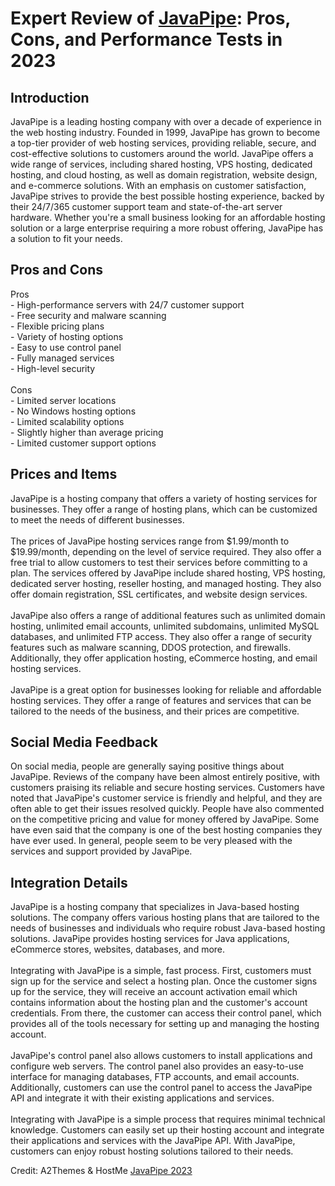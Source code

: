 <h1>Expert Review of <a href="https://a2themes.com/javapipe-reviews">JavaPipe</a>: Pros, Cons, and Performance Tests in 2023</h1>
<h2>Introduction</h2>
JavaPipe is a leading hosting company with over a decade of experience in the web hosting industry. Founded in 1999, JavaPipe has grown to become a top-tier provider of web hosting services, providing reliable, secure, and cost-effective solutions to customers around the world. JavaPipe offers a wide range of services, including shared hosting, VPS hosting, dedicated hosting, and cloud hosting, as well as domain registration, website design, and e-commerce solutions. With an emphasis on customer satisfaction, JavaPipe strives to provide the best possible hosting experience, backed by their 24/7/365 customer support team and state-of-the-art server hardware. Whether you're a small business looking for an affordable hosting solution or a large enterprise requiring a more robust offering, JavaPipe has a solution to fit your needs.
<h2>Pros and Cons</h2>
Pros <br>- High-performance servers with 24/7 customer support <br>- Free security and malware scanning <br>- Flexible pricing plans<br>- Variety of hosting options<br>- Easy to use control panel<br>- Fully managed services<br>- High-level security<br><br>Cons <br>- Limited server locations <br>- No Windows hosting options <br>- Limited scalability options <br>- Slightly higher than average pricing <br>- Limited customer support options
<h2>Prices and Items</h2>
JavaPipe is a hosting company that offers a variety of hosting services for businesses. They offer a range of hosting plans, which can be customized to meet the needs of different businesses.<br><br>The prices of JavaPipe hosting services range from $1.99/month to $19.99/month, depending on the level of service required. They also offer a free trial to allow customers to test their services before committing to a plan. The services offered by JavaPipe include shared hosting, VPS hosting, dedicated server hosting, reseller hosting, and managed hosting. They also offer domain registration, SSL certificates, and website design services.<br><br>JavaPipe also offers a range of additional features such as unlimited domain hosting, unlimited email accounts, unlimited subdomains, unlimited MySQL databases, and unlimited FTP access. They also offer a range of security features such as malware scanning, DDOS protection, and firewalls. Additionally, they offer application hosting, eCommerce hosting, and email hosting services.<br><br>JavaPipe is a great option for businesses looking for reliable and affordable hosting services. They offer a range of features and services that can be tailored to the needs of the business, and their prices are competitive.
<h2>Social Media Feedback</h2>
On social media, people are generally saying positive things about JavaPipe. Reviews of the company have been almost entirely positive, with customers praising its reliable and secure hosting services. Customers have noted that JavaPipe's customer service is friendly and helpful, and they are often able to get their issues resolved quickly. People have also commented on the competitive pricing and value for money offered by JavaPipe. Some have even said that the company is one of the best hosting companies they have ever used. In general, people seem to be very pleased with the services and support provided by JavaPipe.
<h2>Integration Details</h2>
JavaPipe is a hosting company that specializes in Java-based hosting solutions. The company offers various hosting plans that are tailored to the needs of businesses and individuals who require robust Java-based hosting solutions. JavaPipe provides hosting services for Java applications, eCommerce stores, websites, databases, and more.<br><br>Integrating with JavaPipe is a simple, fast process. First, customers must sign up for the service and select a hosting plan. Once the customer signs up for the service, they will receive an account activation email which contains information about the hosting plan and the customer's account credentials. From there, the customer can access their control panel, which provides all of the tools necessary for setting up and managing the hosting account.<br><br>JavaPipe's control panel also allows customers to install applications and configure web servers. The control panel also provides an easy-to-use interface for managing databases, FTP accounts, and email accounts. Additionally, customers can use the control panel to access the JavaPipe API and integrate it with their existing applications and services.<br><br>Integrating with JavaPipe is a simple process that requires minimal technical knowledge. Customers can easily set up their hosting account and integrate their applications and services with the JavaPipe API. With JavaPipe, customers can enjoy robust hosting solutions tailored to their needs.
<p>Credit: A2Themes & HostMe <a href="https://a2themes.com/javapipe-reviews">JavaPipe 2023</a></p>